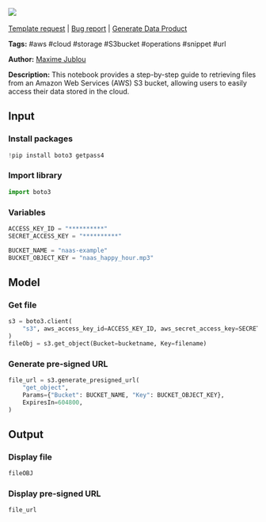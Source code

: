 <a href="https://app.naas.ai/user-redirect/naas/downloader?url=https://raw.githubusercontent.com/jupyter-naas/awesome-notebooks/master/AWS/AWS_Get_files_from_S3_bucket.ipynb" target="_parent"><img src="https://naasai-public.s3.eu-west-3.amazonaws.com/Open_in_Naas_Lab.svg"/></a><br><br><a href="https://github.com/jupyter-naas/awesome-notebooks/issues/new?assignees=&labels=&template=template-request.md&title=Tool+-+Action+of+the+notebook+">Template request</a> | <a href="https://github.com/jupyter-naas/awesome-notebooks/issues/new?assignees=&labels=bug&template=bug_report.md&title=AWS+-+Get+files+from+S3+bucket:+Error+short+description">Bug report</a> | <a href="https://app.naas.ai/user-redirect/naas/downloader?url=https://raw.githubusercontent.com/jupyter-naas/awesome-notebooks/master/Naas/Naas_Start_data_product.ipynb" target="_parent">Generate Data Product</a>

**Tags:** #aws #cloud #storage #S3bucket #operations #snippet #url

**Author:** [Maxime Jublou](https://www.linkedin.com/in/maximejublou/)

**Description:** This notebook provides a step-by-step guide to retrieving files from an Amazon Web Services (AWS) S3 bucket, allowing users to easily access their data stored in the cloud.

## Input

### Install packages


```python
!pip install boto3 getpass4
```

### Import library


```python
import boto3
```

### Variables


```python
ACCESS_KEY_ID = "**********"
SECRET_ACCESS_KEY = "**********"

BUCKET_NAME = "naas-example"
BUCKET_OBJECT_KEY = "naas_happy_hour.mp3"
```

## Model

### Get file


```python
s3 = boto3.client(
    "s3", aws_access_key_id=ACCESS_KEY_ID, aws_secret_access_key=SECRET_ACCESS_KEY
)
fileObj = s3.get_object(Bucket=bucketname, Key=filename)
```

### Generate pre-signed URL


```python
file_url = s3.generate_presigned_url(
    "get_object",
    Params={"Bucket": BUCKET_NAME, "Key": BUCKET_OBJECT_KEY},
    ExpiresIn=604800,
)
```

## Output

### Display file


```python
fileOBJ
```

### Display pre-signed URL


```python
file_url
```
